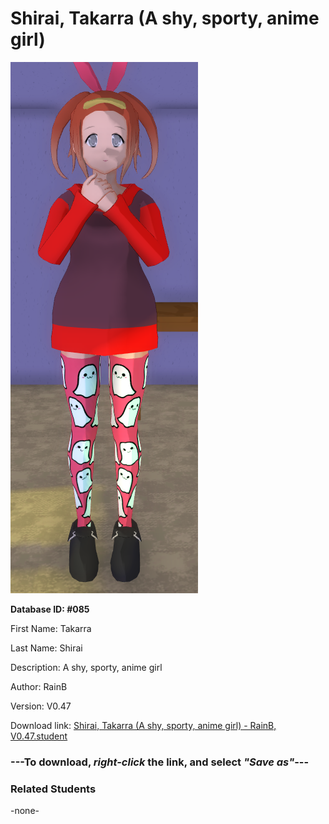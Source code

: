 # Shirai, Takarra (A shy, sporty, anime girl)

<img src="Files/Shirai, Takarra (A shy, sporty, anime girl).png" title="Shirai, Takarra (A shy, sporty, anime girl) - RainB, V0.47">

**Database ID: #085**

First Name: Takarra

Last Name: Shirai

Description: A shy, sporty, anime girl

Author: RainB

Version: V0.47

Download link: <a href="https://raw.githubusercontent.com/Arbiter1223/Daigaku-Gurashi-Custom-Students/master/Students/Files/Shirai%2C%20Takarra%20(A%20shy%2C%20sporty%2C%20anime%20girl)%20-%20RainB%2C%20V0.47.student">Shirai, Takarra (A shy, sporty, anime girl) - RainB, V0.47.student</a>

### ---**To download, _right-click_ the link, and select _"Save as"_**---

### Related Students

-none-
